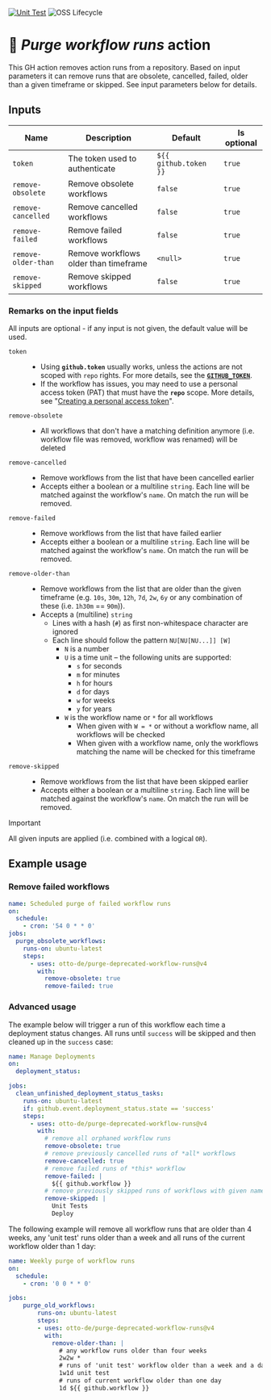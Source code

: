 [![Unit Test](https://github.com/otto-de/purge-deprecated-workflow-runs/actions/workflows/test.yml/badge.svg)](https://github.com/otto-de/purge-deprecated-workflow-runs/actions/workflows/test.yml) ![OSS Lifecycle](https://img.shields.io/osslifecycle?file_url=https%3A%2F%2Fgithub.com%2Fotto-de%2Fpurge-deprecated-workflow-runs%2Fblob%2Fmain%2FOSSMETADATA)

# 🧹 *Purge workflow runs* action

This GH action removes action runs from a repository. Based on input parameters it can remove runs that are
obsolete, cancelled, failed, older than a given timeframe or skipped.
See input parameters below for details.

## Inputs

| Name                | Description                           | Default               | Is optional |
|---------------------|---------------------------------------|-----------------------|-------------|
| `token`             | The token used to authenticate        | `${{ github.token }}` | `true`      |
| `remove-obsolete`   | Remove obsolete workflows             | `false`               | `true`      |
| `remove-cancelled`  | Remove cancelled workflows            | `false`               | `true`      |
| `remove-failed`     | Remove failed workflows               | `false`               | `true`      |
| `remove-older-than` | Remove workflows older than timeframe | `<null>`              | `true`      |
| `remove-skipped`    | Remove skipped workflows              | `false`               | `true`      |

### Remarks on the input fields
All inputs are optional - if any input is not given, the default value will be used.

<dl>
<dt>

`token`</dt>
<dd>

- Using **`github.token`** usually works, unless the actions are not scoped with `repo` rights. For more details, see the [**`GITHUB_TOKEN`**](https://docs.github.com/en/free-pro-team@latest/actions/reference/authentication-in-a-workflow).
- If the workflow has issues, you may need to use a personal access token (PAT) that must have the **`repo`** scope. More details, see "[Creating a personal access token](https://docs.github.com/en/free-pro-team@latest/github/authenticating-to-github/creating-a-personal-access-token)".
</dd>
<dt>

`remove-obsolete`</dt>
<dd>

- All workflows that don't have a matching definition anymore (i.e. workflow file was removed, workflow was renamed) will be deleted
</dd>
<dt>

`remove-cancelled`</dt>
<dd>

- Remove workflows from the list that have been cancelled earlier
- Accepts either a boolean or a multiline `string`. Each line will be matched against the workflow's `name`. On match the run will be removed.
</dd>
<dt>

`remove-failed`</dt>
<dd>

- Remove workflows from the list that have failed earlier
- Accepts either a boolean or a multiline `string`. Each line will be matched against the workflow's `name`. On match the run will be removed.
</dd>
<dt>

`remove-older-than`</dt>
<dd>

- Remove workflows from the list that are older than the given timeframe (e.g. `10s`, `30m`, `12h`, `7d`, `2w`, `6y` or any combination of these (i.e. `1h30m` == `90m`)).
- Accepts a (multiline) `string`
  - Lines with a hash (`#`) as first non-whitespace character are ignored
  - Each line should follow the pattern `NU[NU[NU...]] [W]`
    - `N` is a number
    - `U` is a time unit – the following units are supported:
      - `s` for seconds
      - `m` for minutes
      - `h` for hours
      - `d` for days
      - `w` for weeks
      - `y` for years
    - `W` is the workflow name or `*` for all workflows
      - When given with `W = *` or without a workflow name, all workflows will be checked
      - When given with a workflow name, only the workflows matching the name will be checked for this timeframe
</dd>
<dt>

`remove-skipped`</dt>
<dd>

- Remove workflows from the list that have been skipped earlier
- Accepts either a boolean or a multiline `string`. Each line will be matched against the workflow's `name`. On match the run will be removed.
</dd>
</dl>

> [!IMPORTANT]
> All given inputs are applied (i.e. combined with a logical `OR`).

## Example usage

### Remove failed workflows
```yaml
name: Scheduled purge of failed workflow runs
on:
  schedule:
    - cron: '54 0 * * 0'
jobs:
  purge_obsolete_workflows:
    runs-on: ubuntu-latest
    steps:
      - uses: otto-de/purge-deprecated-workflow-runs@v4
        with:
          remove-obsolete: true
          remove-failed: true
```

### Advanced usage
The example below will trigger a run of this workflow each time a deployment status changes.
All runs until `success` will be skipped and then cleaned up in the `success` case:
```yaml
name: Manage Deployments
on:
  deployment_status:

jobs:
  clean_unfinished_deployment_status_tasks:
    runs-on: ubuntu-latest
    if: github.event.deployment_status.state == 'success'
    steps:
      - uses: otto-de/purge-deprecated-workflow-runs@v4
        with:
          # remove all orphaned workflow runs
          remove-obsolete: true
          # remove previously cancelled runs of *all* workflows
          remove-cancelled: true
          # remove failed runs of *this* workflow
          remove-failed: |
            ${{ github.workflow }}
          # remove previously skipped runs of workflows with given names
          remove-skipped: |
            Unit Tests
            Deploy
```

The following example will remove all workflow runs that are older than 4 weeks, any 'unit test' runs older than a week
and all runs of the current workflow older than 1 day:
```yaml
name: Weekly purge of workflow runs
on:
  schedule:
    - cron: '0 0 * * 0'

jobs:
    purge_old_workflows:
        runs-on: ubuntu-latest
        steps:
        - uses: otto-de/purge-deprecated-workflow-runs@v4
          with:
            remove-older-than: |
              # any workflow runs older than four weeks
              2w2w *
              # runs of 'unit test' workflow older than a week and a day
              1w1d unit test
              # runs of current workflow older than one day
              1d ${{ github.workflow }}
```
